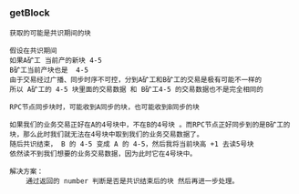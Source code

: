 ### getBlock

    获取的可能是共识期间的块

    假设在共识期间
    如果A矿工 当前产的新块 4-5
    B矿工当前产块也是  4-5
    由于交易经过广播、同步时序不可控，分到A矿工和B矿工的交易是极有可能不一样的
    所以 A矿工的 4-5 块里面的交易数据 和 B矿工4-5 的交易数据也不是完全相同的
    
    RPC节点同步块时，可能收到A同步的块，也可能收到B同步的块

    如果我们的业务交易正好在A的4号块中，不在B的4号块 。而RPC节点正好同步到的是B矿工的块，那么此时我们就无法在4号块中取到我们的业务交易数据了。
    随后共识结束， B 的 4-5 变成 A 的 4-5，然后我将当前块高 +1 去读5号块
    依然读不到我们想要的业务交易数据，因为此时它在4号块中。

    解决方案：
        通过返回的 number 判断是否是共识结束后的块 然后再进一步处理。